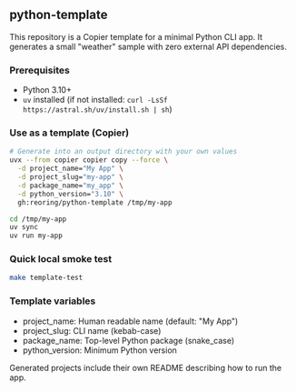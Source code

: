 ## python-template

This repository is a Copier template for a minimal Python CLI app. It generates a small
"weather" sample with zero external API dependencies.

### Prerequisites
- Python 3.10+
- `uv` installed (if not installed: `curl -LsSf https://astral.sh/uv/install.sh | sh`)

### Use as a template (Copier)
```bash
# Generate into an output directory with your own values
uvx --from copier copier copy --force \
  -d project_name="My App" \
  -d project_slug="my-app" \
  -d package_name="my_app" \
  -d python_version="3.10" \
  gh:reoring/python-template /tmp/my-app

cd /tmp/my-app
uv sync
uv run my-app
```

### Quick local smoke test
```bash
make template-test
```

### Template variables
- project_name: Human readable name (default: "My App")
- project_slug: CLI name (kebab-case)
- package_name: Top-level Python package (snake_case)
- python_version: Minimum Python version

Generated projects include their own README describing how to run the app.

